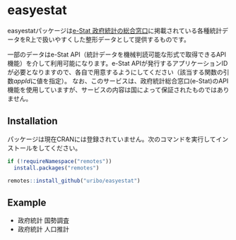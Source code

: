 
<!-- README.md is generated from README.Rmd. Please edit that file -->

# easyestat

<!-- badges: start -->
<!-- badges: end -->

easyestatパッケージは[e-Stat
政府統計の総合窓口](https://www.e-stat.go.jp)に掲載されている各種統計データをR上で扱いやすくした整形データとして提供するものです。

一部のデータはe-Stat
API（統計データを機械判読可能な形式で取得できるAPI機能）を介して利用可能になります。e-Stat
APIが発行するアプリケーションIDが必要となりますので、各自で用意するようにしてください（該当する関数の引数*appId*に値を指定）。
なお、このサービスは、政府統計総合窓口(e-Stat)のAPI機能を使用していますが、サービスの内容は国によって保証されたものではありません。

## Installation

パッケージは現在CRANには登録されていません。次のコマンドを実行してインストールをしてください。

``` r
if (!requireNamespace("remotes"))
  install.packages("remotes")

remotes::install_github("uribo/easyestat")
```

## Example

-   政府統計 国勢調査
-   政府統計 人口推計

